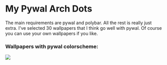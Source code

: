# My Pywal Arch Dots
The main requirements are pywal and polybar. All the rest is really just extra.
I've selected 30 wallpapers that I think go well with pywal. Of course you can use your own wallpapers if you like.
### Wallpapers with pywal colorscheme:
![](rice.gif)
